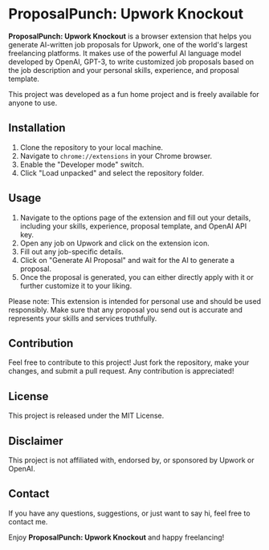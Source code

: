 # ProposalPunch: Upwork Knockout

**ProposalPunch: Upwork Knockout** is a browser extension that helps you generate AI-written job proposals for Upwork, one of the world's largest freelancing platforms. It makes use of the powerful AI language model developed by OpenAI, GPT-3, to write customized job proposals based on the job description and your personal skills, experience, and proposal template.

This project was developed as a fun home project and is freely available for anyone to use.

## Installation

1. Clone the repository to your local machine.
2. Navigate to `chrome://extensions` in your Chrome browser.
3. Enable the "Developer mode" switch.
4. Click "Load unpacked" and select the repository folder.

## Usage

1. Navigate to the options page of the extension and fill out your details, including your skills, experience, proposal template, and OpenAI API key.
2. Open any job on Upwork and click on the extension icon.
3. Fill out any job-specific details.
4. Click on "Generate AI Proposal" and wait for the AI to generate a proposal.
5. Once the proposal is generated, you can either directly apply with it or further customize it to your liking.

Please note: This extension is intended for personal use and should be used responsibly. Make sure that any proposal you send out is accurate and represents your skills and services truthfully.

## Contribution

Feel free to contribute to this project! Just fork the repository, make your changes, and submit a pull request. Any contribution is appreciated!

## License

This project is released under the MIT License.

## Disclaimer

This project is not affiliated with, endorsed by, or sponsored by Upwork or OpenAI.

## Contact

If you have any questions, suggestions, or just want to say hi, feel free to contact me.

Enjoy **ProposalPunch: Upwork Knockout** and happy freelancing!
